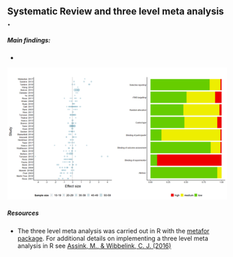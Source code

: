## Systematic Review and three level meta analysis .

##### Main findings:
* 

<p align = "center"> <img src="https://github.com/nickwyeh/nd_meta_review/blob/main/figures/esplot_biasplot.png" width="600"> </p> 


 
##### Resources 
* The three level meta analysis was carried out in R with the [metafor package](https://www.metafor-project.org/doku.php). For additional details on implementing a three level meta analysis in R see [Assink, M., & Wibbelink, C. J. (2016)](https://www.tqmp.org/RegularArticles/vol12-3/p154/p154.pdf)
